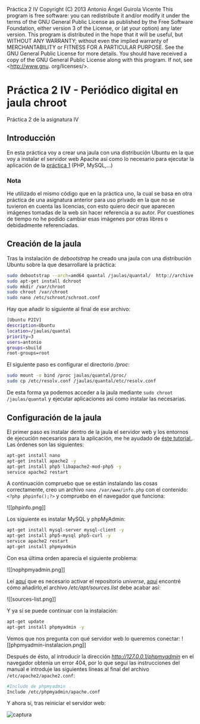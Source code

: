 Práctica 2 IV
Copyright (C) 2013 Antonio Ángel Guirola Vicente
This program is free software: you can redistribute it and/or
modify
it under the terms of the GNU General Public License as published
by
the Free Software Foundation, either version 3 of the License, or
(at your option) any later version.
This program is distributed in the hope that it will be useful,
but WITHOUT ANY WARRANTY; without even the implied warranty of
MERCHANTABILITY or FITNESS FOR A PARTICULAR PURPOSE. See the
GNU General Public License for more details.
You should have received a copy of the GNU General Public License
along with this program. If not, see <http://www.gnu.
org/licenses/>.

Práctica 2 IV - Periódico digital en jaula chroot
=================================================

Práctica 2 de la asignatura IV

## Introducción

En esta práctica voy a crear una jaula con una distribución Ubuntu en la que voy a instalar el servidor web Apache así como lo necesario para ejecutar la aplicación de la [práctica 1](https://github.com/antonioguirola/periodico) (PHP, MySQL,...)

### Nota

He utilizado el mismo código que en la práctica uno, la cual se basa en otra práctica de una asignatura anterior para uso privado en la que no se tuvieron en cuenta las licencias, con esto quiero decir que aparecen imágenes tomadas de la web sin hacer referencia a su autor. Por cuestiones de tiempo no he podido cambiar esas imágenes por otras libres o debidadmente referenciadas.

## Creación de la jaula

Tras la instalación de *debootstrap* he creado una jaula con una distribución Ubuntu sobre la que desarrollaré la práctica:

```sh
sudo debootstrap --arch=amd64 quantal /jaulas/quantal/	http://archive.ubuntu.com/ubuntu
sudo apt-get install dchroot
sudo mkdir /var/chroot  
sudo chroot /var/chroot 
sudo nano /etc/schroot/schroot.conf
```

Hay que añadir lo siguiente al final de ese archivo:

```sh
[Ubuntu P2IV]
description=Ubuntu
location=/jaulas/quantal
priority=3
users=antonio
groups=sbuild
root-groups=root
```

El siguiente paso es configurar el directorio */proc*:

```sh
sudo mount -o bind /proc jaulas/quantal/proc/
sudo cp /etc/resolv.conf /jaulas/quantal/etc/resolv.conf
```

De esta forma ya podemos acceder a la jaula mediante `sudo chroot /jaulas/quantal` y ejecutar aplicaciones así como instalar las necesarias.

## Configuración de la jaula

El primer paso es instalar dentro de la jaula el servidor web y los entornos de ejecución necesarios para la aplicación, me he ayudado de [éste tutorial.](http://soportetecnicocurc.blogspot.com.es/2013/03/instalar-apache-php-mysql-y-phpmyadmin.html). Las órdenes son las siguientes:

```sh
apt-get install nano
apt-get install apache2 -y
apt-get install php5 libapache2-mod-php5 -y
service apache2 restart
```

A continuación compruebo que se están instalando las cosas correctamente, creo un archivo `nano /var/www/info.php` con el contenido: `<?php phpinfo();?>` y compruebo en el navegador que funciona:

![[phpinfo.png]]

Los siguiente es instalar MySQL y phpMyAdmin:

```sh
apt-get install mysql-server mysql-client -y
apt-get install php5-mysql php5-curl -y
service apache2 restart
apt-get install phpmyadmin
```

Con esa última orden aparecía el siguiente problema:

![[nophpmyadmin.png]]

Leí [aquí](http://ubuntuforums.org/showthread.php?t=1799973) que es necesario activar el repositorio *universe*, [aquí](http://askubuntu.com/questions/148638/how-do-i-enable-the-universe-repository) encontré cómo añadirlo,el archivo */etc/apt/sources.list* debe acabar así:

![[sources-list.png]]

Y ya sí se puede continuar con la instalación:

```sh
apt-get update
apt-get install phpmyadmin -y
```

Vemos que nos pregunta con qué servidor web lo queremos conectar:
![[phpmyadmin-instalacion.png]]

Después de ésto, al introducir la dirección *http://127.0.0.1/phpmyadmin* en el navegador obtenía un error 404, por lo que seguí las instrucciones del manual e introduje las siguientes líneas al final del archivo `/etc/apache2/apache2.conf`:

```sh
#Include de phpmyadmin
Include /etc/phpmyadmin/apache.conf
```

Y ahora sí, tras reiniciar el servidor web:

![captura](https://raw.github.com/antonioguirola/practica2IV/blob/master/phpmyadmin-funciona.png)



 












